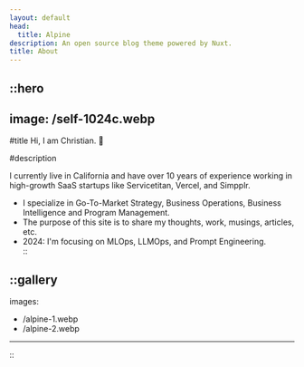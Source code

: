 ```yaml
---
layout: default
head:
  title: Alpine
description: An open source blog theme powered by Nuxt.
title: About
---
```


::hero
---
image: /self-1024c.webp
---
#title
Hi, I am Christian. 👋

#description


I currently live in California and have over 10 years of experience working in high-growth SaaS startups like Servicetitan, Vercel, and Simpplr. &nbsp;
* I specialize in Go-To-Market Strategy, Business Operations,  Business Intelligence and Program Management.
* The purpose of this site is to share my thoughts, work, musings, articles, etc. 
* 2024: I'm focusing on MLOps, LLMOps, and Prompt Engineering.  
::



::gallery
---
images: 
  - /alpine-1.webp
  - /alpine-2.webp
---
::
